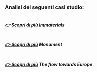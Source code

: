 ### Analisi dei seguenti casi studio:
##### <br>[👉 Scopri di più](https://divisare.com/projects/170526-einar-sneve-martinussen-jorn-knutsen-timo-arnall-immaterials-light-painting-wifi)  Immaterials
##### <br>[👉 Scopri di più](https://rhizome.org/editorial/2008/oct/01/computational-poetics/)  Monument
##### <br>[👉 Scopri di più](https://dublin.sciencegallery.com/trauma-exhibits/the-flow-towards-europe)  The flow towards Europe

